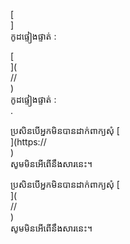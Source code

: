 [<br host>]<br action>កូដ​ផ្ទៀង​ផ្ទាត់ :<br code>

[<br host>](<br protocol>//<br host>)<br action>កូដ​ផ្ទៀង​ផ្ទាត់ :<br code>.

ប្រសិនបើអ្នកមិនបានដាក់ពាក្យសុំ [<br host>](https://<br host>)<br action>សូមមិនអើពើនឹងសារនេះ។

ប្រសិនបើអ្នកមិនបានដាក់ពាក្យសុំ [<br host>](<br protocol>//<br host>)<br action>សូមមិនអើពើនឹងសារនេះ។
